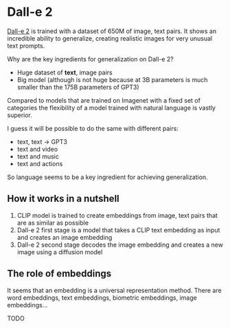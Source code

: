# Dall-e 2

[Dall-e 2](https://openai.com/dall-e-2/) is trained with a dataset of 650M of image, text pairs. It shows an incredible ability to generalize, creating realistic images for very unusual text prompts.

Why are the key ingredients for generalization on Dall-e 2?

- Huge dataset of **text**, image pairs
- Big model (although is not huge because at 3B parameters is much smaller than the 175B parameters of GPT3)

Compared to models that are trained on Imagenet with a fixed set of categories the flexibility of a model
trained with natural language is vastly superior.

I guess it will be possible to do the same with different pairs:

- text, text -> GPT3
- text and video
- text and music
- text and actions

So language seems to be a key ingredient for achieving generalization.

## How it works in a nutshell

1. CLIP model is trained to create embeddings from image, text pairs that are as similar as possible
2. Dall-e 2 first stage is a model that takes a CLIP text embedding as input and creates an image embedding
3. Dall-e 2 second stage decodes the image embedding and creates a new image using a diffusion model

## The role of embeddings

It seems that an embedding is a universal representation method. There are word embeddings, text
embeddings, biometric embeddings, image embeddings...

TODO
